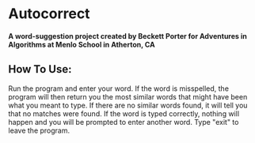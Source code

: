 # Autocorrect
#### A word-suggestion project created by Beckett Porter for Adventures in Algorithms at Menlo School in Atherton, CA
## How To Use:
Run the program and enter your word. If the word is misspelled, the program will then return you the most similar words that might have been what you meant to type. If there are no similar words found, it will tell you that no matches were found. If the word is typed correctly, nothing will happen and you will be prompted to enter another word. Type "exit" to leave the program.